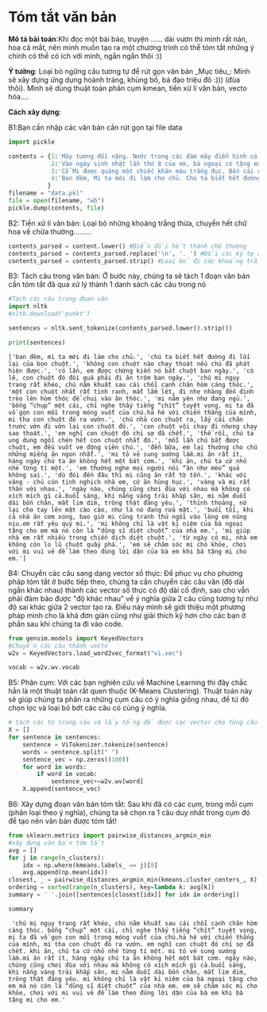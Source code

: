 # Tóm tắt văn bản
<p><b>Mô tả bài toán</b>:Khi đọc một bài báo, truyện ...... dài vươn thì mình rất nản, hoa cả mắt, nên mình muốn tạo ra một chương trình có thể tóm tắt những ý chính có thể có ích với mình, ngắn ngắn thôi :))</p>
<p><b>Ý tưởng</b>: Loại bỏ ngững câu tương tự để rút gọn văn bản
_Mục tiêu_: Mình sẽ xây dựng ứng dụng hoành tráng, khủng bố, bá đạo triệu đô :))) (đùa thôi). Mình sẽ dùng thuật toán phân cụm kmean, tiền xử lí văn bản, vecto hóa....</p>
<p><b>Cách xây dựng</b>:
<p>B1:Bạn cần nhập các văn bản cần rút gọn tại file data</p> 

```python
import pickle
```


```python
contents = {1:'Mây tương đối nặng. Nước trong các đám mây điển hình có thể có khối lượng hàng triệu tấn, mặc dù mỗi mét khối mây chứa chỉ khoảng 5 gam nước. Các giọt nước trong mây nặng hơn hơi nước khoảng 1.000 lần, vì thế chúng nặng hơn không khí. Lý do tại sao chúng không rơi, mà lại được giữ trong khí quyển là các giọt nước lỏng được bao quanh bởi không khí ấm. Không khí bị ấm lên do năng lượng nhiệt giải phóng khi nước ngưng tụ từ hơi nước. Do các giọt nước rất nhỏ, chúng "dính" với không khí ấm. Khi mây được tạo thành, không khí ấm mở rộng hơn là giảm thể tích sau khi hơi nước ngưng tụ, làm cho các đám mây bị đẩy lên cao, và sau đó mật độ riêng của mây giảm tới mức mật độ trung bình của không khí và mây trôi đi trong không khí.',
            2:'Vào ngày sinh nhật lần thứ 8 của em, bà ngoại có tặng em một chú mèo rất dễ thương và đáng yêu. Vừa nhìn thấy chú là em đã vui mừng và thích thú lắm. Em thường gọi chú với cái tên dễ thương là Mi.Meo, meo, meo, hôm nào cũng vậy, cứ khi em ngồi vào bàn học bài là chú Mi lại đến nằm dụi đầu vào chân em. Mi thân thiết và gắn bó với em từng ngày. Ngày bà ngoại cho, con mèo chỉ bằng chai nước khoáng nhỏ nhưng bây giờ thì nó đã to bằng cái chai Cô-ca đại bự. Toàn thân chú được bao phủ một màu vàng và điểm thêm vài vệt trắng làm cho chiếc áo của chú lại càng thêm đẹp.Cái đầu của chú to hơn quả bóng ten-nít một chút. Đôi mắt tròn như hai hòn bi ve và sáng như đèn pha. Cái mũi phơn phớt hồng, lúc nào cũng ươn ướt như người bị cúm sổ mũi vậy. Cái tai của chú mới thính làm sao! Chỉ một tiếng động nhỏ, chú đều phát hiện được đó là tiếng gì, có cần phải giải quyết hay không. Cái tai và cái mũi đó chính là cái ra-đa của chú để phát hiện những tên chuột láu lỉnh hay phá hoại, ăn trộm thóc gạo của người.',
            3:'Cổ Mi được quàng một chiếc khăn màu trắng đục. Bốn cái chân không cao lắm so với thân hình chú nhưng lại chạy rất nhanh. Dưới bàn chân là một lớp thịt dày, mịn, màu hồng nhạt. Bà em bảo những miếng thịt đó giúp Mi di chuyển nhẹ nhàng, không gây một tiếng động nhỏ, làm cho nhiều chú chuột không ngờ. Những chiếc vuốt của chú rất nhọn và sắc. Đã có lần, những chiếc vuốt đó đã để lại dấu vết trên tay em khi em đùa vui, nghịch ngợm với chú. Chính những chiếc vuốt đó là thứ vũ khí lợi hại của chú mà mỗi con chuột khi nhìn thấy phải kinh hoàng.Mỗi khi muốn chơi với em, chú lại dùng đầu dụi vào tay em rồi lấy những cái vuốt ấy cào cào nhẹ vào bàn tay em. Chao ôi! Cái đuôi của chú mới dẻo làm sao! Chiếc đuôi như một cái dấu ngã, chẳng giấu vào đâu được. Hôm nào cũng vậy, chú ta cứ ngủ khì. Thế nhưng lũ chuột cũng chẳng dám ra quấy phá vì chú rất tinh, cũng có thể lũ chuột cảnh giác, nghĩ là Mi đang rình chúng đấy.',
            4:'Ban đêm, Mi ta mới đi làm cho chủ. Chú ta biết hết đường đi lối lại của bọn chuột. Không con chuột nào chạy thoát nếu chú đã phát hiện được. Có lần, em được chứng kiến nó bắt chuột ban ngày. Có lẽ, con chuột đó đói quá phải đi ăn trộm ban ngày. Chú Mi ngụy trang rất khéo, chú nằm khuất sau cái chổi cạnh chân hòm cáng thóc. Một con chuột nhắt rất tinh ranh, mắt lấm lét, đi nhẹ nhàng đến định trèo lên hòm thóc để chui vào ăn thóc. Mi nằm yên như đang ngủ. Bỗng “chụp” một cái, chỉ nghe thấy tiếng “chít” tuyệt vọng, Mi ta đã vồ gọn con mồi trong móng vuốt của chú.Hả hê với chiến thắng của mình, Mi tha con chuột đó ra vườn. Chú nhả con chuột ra, lấy cái chân trước vờn đi vờn lại con chuột đó. Con chuột vội chạy đi nhưng chạy sao thoát. Em nghĩ con chuột đó chỉ sợ đã chết. Thế rồi, chú ta ung dung ngồi chén hết con chuột nhắt đó. Mỗi lần chú bắt được chuột, em đều vuốt ve động viên chú. Đến bữa, em lại thưởng cho chú những miếng ăn ngon nhất. Mi tỏ vẻ sung sướng lắm.Mi ăn rất ít, hàng ngày chú ta ăn không hết một bát cơm. Khi ăn, chú ta cứ nhỏ nhẻ từng tí một. Em thường nghe mọi người nói “ăn như mèo” quả không sai. Dù đói đến đâu thì Mi cũng ăn rất từ tốn. Khác với Vàng - chú cún tinh nghịch nhà em, cứ ăn hùng hục. Vàng và Mi rất thân với nhau. Ngày nào, chúng cũng chơi đùa với nhau mà không có xích mích gì cả.Buổi sáng, khi nắng vàng trải khắp sân, Mi nằm duỗi dài bốn chân, mắt lim dim, trông thật đáng yêu. Thỉnh thoảng, nó lại cho tay lên mặt cào cào, như là nó đang rửa mặt. Buổi tối, khi cả nhà ăn cơm xong, bao giờ Mi cũng tranh thủ ngồi vào lòng em nũng nịu.Em rất yêu quý Mi. Mi không chỉ là vật kỉ niệm của bà ngoại tặng cho em mà nó còn là “dũng sĩ diệt chuột” của nhà em. Mi giúp nhà em rất nhiều trong chiến dịch diệt chuột. Từ ngày có Mi, nhà em không còn lo lũ chuột quấy phá. Em sẽ chăm sóc Mi cho khỏe, chơi với Mi vui vẻ để làm theo đúng lời dặn của bà em khi bà tặng Mi cho em.',
           }
filename = "data.pkl"
file = open(filename, "wb")
pickle.dump(contents, file)
```




<p>B2: Tiền xử lí văn bản: Loại bỏ những khoảng trắng thừa, chuyển hết chữ hoa về chữa thường.........</p>

```python
contents_parsed = content.lower() #Biến đổi hết thành chữ thường
contents_parsed = contents_parsed.replace('\n', '. ') #Đổi các ký tự xuống dòng thành chấm câu
contents_parsed = contents_parsed.strip() #Loại bỏ đi các khoảng trắng thua
```
<p>B3: Tách câu trong văn bản: Ở bước này, chúng ta sẽ tách 1 đoạn văn bản cần tóm tắt đã qua xử lý thành 1 danh sách các câu trong nó</p>

```python
#Tách các câu trong đoạn văn
import nltk
#nltk.download('punkt')
```
```python
sentences = nltk.sent_tokenize(contents_parsed.lower().strip())
```
```python
print(sentences)
```

    ['ban đêm, mi ta mới đi làm cho chủ.', 'chú ta biết hết đường đi lối lại của bọn chuột.', 'không con chuột nào chạy thoát nếu chú đã phát hiện được.', 'có lần, em được chứng kiến nó bắt chuột ban ngày.', 'có lẽ, con chuột đó đói quá phải đi ăn trộm ban ngày.', 'chú mi ngụy trang rất khéo, chú nằm khuất sau cái chổi cạnh chân hòm cáng thóc.', 'một con chuột nhắt rất tinh ranh, mắt lấm lét, đi nhẹ nhàng đến định trèo lên hòm thóc để chui vào ăn thóc.', 'mi nằm yên như đang ngủ.', 'bỗng “chụp” một cái, chỉ nghe thấy tiếng “chít” tuyệt vọng, mi ta đã vồ gọn con mồi trong móng vuốt của chú.hả hê với chiến thắng của mình, mi tha con chuột đó ra vườn.', 'chú nhả con chuột ra, lấy cái chân trước vờn đi vờn lại con chuột đó.', 'con chuột vội chạy đi nhưng chạy sao thoát.', 'em nghĩ con chuột đó chỉ sợ đã chết.', 'thế rồi, chú ta ung dung ngồi chén hết con chuột nhắt đó.', 'mỗi lần chú bắt được chuột, em đều vuốt ve động viên chú.', 'đến bữa, em lại thưởng cho chú những miếng ăn ngon nhất.', 'mi tỏ vẻ sung sướng lắm.mi ăn rất ít, hàng ngày chú ta ăn không hết một bát cơm.', 'khi ăn, chú ta cứ nhỏ nhẻ từng tí một.', 'em thường nghe mọi người nói “ăn như mèo” quả không sai.', 'dù đói đến đâu thì mi cũng ăn rất từ tốn.', 'khác với vàng - chú cún tinh nghịch nhà em, cứ ăn hùng hục.', 'vàng và mi rất thân với nhau.', 'ngày nào, chúng cũng chơi đùa với nhau mà không có xích mích gì cả.buổi sáng, khi nắng vàng trải khắp sân, mi nằm duỗi dài bốn chân, mắt lim dim, trông thật đáng yêu.', 'thỉnh thoảng, nó lại cho tay lên mặt cào cào, như là nó đang rửa mặt.', 'buổi tối, khi cả nhà ăn cơm xong, bao giờ mi cũng tranh thủ ngồi vào lòng em nũng nịu.em rất yêu quý mi.', 'mi không chỉ là vật kỉ niệm của bà ngoại tặng cho em mà nó còn là “dũng sĩ diệt chuột” của nhà em.', 'mi giúp nhà em rất nhiều trong chiến dịch diệt chuột.', 'từ ngày có mi, nhà em không còn lo lũ chuột quấy phá.', 'em sẽ chăm sóc mi cho khỏe, chơi với mi vui vẻ để làm theo đúng lời dặn của bà em khi bà tặng mi cho em.']
    

<p> B4: Chuyển các câu sang dạng vector số thực: Để phục vụ cho phương pháp tóm tắt ở bước tiếp theo, chúng ta cần chuyển các câu văn (độ dài ngắn khác nhau) thành các vector số thực có độ dài cố định, sao cho vẫn phải đảm bảo được "độ khác nhau" về ý nghĩa giữa 2 câu cũng tương tự như độ sai khác giữa 2 vector tạo ra. Điều này mình sẽ giới thiệu một phương pháp mình cho là khá đơn giản cũng như giải thích kỹ hơn cho các bạn ở phần sau khi chúng ta đi vào code.</p>

```python
from gensim.models import KeyedVectors 
#Chuyển các câu thành vecto
w2v = KeyedVectors.load_word2vec_format("vi.vec")
```


```python
vocab = w2v.wv.vocab
```
<p>B5: Phân cụm: Với các bạn nghiên cứu về Machine Learning thì đây chắc hẳn là một thuật toán rất quen thuộc (K-Means Clustering). Thuật toán này sẽ giúp chúng ta phân ra những cụm câu có ý nghĩa giống nhau, để từ đó chọn lọc và loại bỏ bớt các câu có cùng ý nghĩa.
</p>

```python
# tách các từ trong câu và lấy tổng để được các vector cho từng câu trong danh sách mà chúng ta vừa có trên kia
X = []
for sentence in sentences:
    sentence = ViTokenizer.tokenize(sentence)
    words = sentence.split(" ")
    sentence_vec = np.zeros((100))
    for word in words:
        if word in vocab:
            sentence_vec+=w2v.wv[word]
    X.append(sentence_vec)

```
<p> B6: Xây dựng đoạn văn bản tóm tắt: Sau khi đã có các cụm, trong mỗi cụm (phân loại theo ý nghĩa), chúng ta sẽ chọn ra 1 câu duy nhất trong cụm đó để tạo nên văn bản được tóm tắt!
</p>

```python
from sklearn.metrics import pairwise_distances_argmin_min
#xây dựng văn bản tóm tắt
avg = []
for j in range(n_clusters):
    idx = np.where(kmeans.labels_ == j)[0]
    avg.append(np.mean(idx))
closest, _ = pairwise_distances_argmin_min(kmeans.cluster_centers_, X)
ordering = sorted(range(n_clusters), key=lambda k: avg[k])
summary = ' '.join([sentences[closest[idx]] for idx in ordering])
```


```python
summary
```
```
 'chú mi ngụy trang rất khéo, chú nằm khuất sau cái chổi cạnh chân hòm cáng thóc. bỗng “chụp” một cái, chỉ nghe thấy tiếng “chít” tuyệt vọng, mi ta đã vồ gọn con mồi trong móng vuốt của chú.hả hê với chiến thắng của mình, mi tha con chuột đó ra vườn. em nghĩ con chuột đó chỉ sợ đã chết. khi ăn, chú ta cứ nhỏ nhẻ từng tí một. mi tỏ vẻ sung sướng lắm.mi ăn rất ít, hàng ngày chú ta ăn không hết một bát cơm. ngày nào, chúng cũng chơi đùa với nhau mà không có xích mích gì cả.buổi sáng, khi nắng vàng trải khắp sân, mi nằm duỗi dài bốn chân, mắt lim dim, trông thật đáng yêu. mi không chỉ là vật kỉ niệm của bà ngoại tặng cho em mà nó còn là “dũng sĩ diệt chuột” của nhà em. em sẽ chăm sóc mi cho khỏe, chơi với mi vui vẻ để làm theo đúng lời dặn của bà em khi bà tặng mi cho em.'

```
